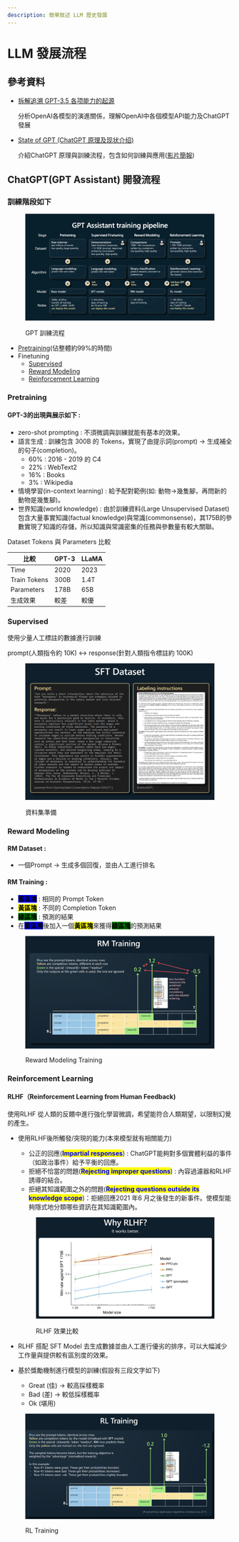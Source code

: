 ```yaml
---
description: 簡單敘述 LLM 歷史發展
---
```


# LLM 發展流程

## 參考資料

*   [拆解追溯 GPT-3.5 各项能力的起源](https://www.notion.so/GPT-3-5-360081d91ec245f29029d37b54573756?pvs=21)

    分析OpenAI各模型的演進關係，理解OpenAI中各個模型API能力及ChatGPT發展
*   [State of GPT (ChatGPT 原理及现状介绍)](https://blog.csdn.net/kebijuelun/article/details/130917362)

    介紹ChatGPT 原理與訓練流程，包含如何訓練與應用([影片簡報](https://karpathy.ai/stateofgpt.pdf))



## ChatGPT(GPT Assistant) 開發流程

### 訓練階段如下&#x20;

<figure><img src=".gitbook/assets/image (5) (1).png" alt=""><figcaption><p>GPT 訓練流程</p></figcaption></figure>

* [Pretraining](./#pretraining)(佔整體約99%的時間)
* Finetuning
  * [Supervised](./#supervised)
  * [Reward Modeling](./#reward-modeling)
  * [Reinforcement Learning](./#reinforcement-learning)

### Pretraining

#### GPT-3的出現與展示如下 :

* zero-shot prompting : 不須微調與訓練就能有基本的效果。
* 語言生成 : 訓練包含 300B 的 Tokens，實現了由提示詞(prompt) → 生成補全的句子(completion)。
  * 60% : 2016 - 2019 的 C4
  * 22% : WebText2
  * 16% : Books
  * 3% : Wikipedia
* 情境學習(in-context learning) : 給予配對範例(如: 動物→幾隻腳，再問新的動物是幾隻腳)。
* 世界知識(world knowledge) : 由於訓練資料(Large Unsupervised Dataset)包含大量事實知識(factual knowledge)與常識(commonsense)，其175B的參數實現了知識的存儲，所以知識與常識密集的任務與參數量有較大關聯。

Dataset Tokens 與 Parameters 比較

| 比較           | GPT-3 | LLaMA |
| ------------ | ----- | ----- |
| Time         | 2020  | 2023  |
| Train Tokens | 300B  | 1.4T  |
| Parameters   | 178B  | 65B   |
| 生成效果         | 較差    | 較優    |

### Supervised

使用少量人工標註的數據進行訓練

prompt(人類指令約 10K) ↔ response(針對人類指令標註約 100K)

<figure><img src=".gitbook/assets/image (1) (1) (1) (1) (1) (1).png" alt=""><figcaption><p>資料集準備</p></figcaption></figure>

### Reward Modeling

#### RM Dataset :

* 一個Prompt → 生成多個回復，並由人工進行排名

#### RM Training :

* <mark style="background-color:blue;">**藍區塊**</mark> : 相同的 Prompt Token
* <mark style="background-color:yellow;">**黃區塊**</mark> : 不同的 Completion Token
* <mark style="background-color:green;">**綠區塊**</mark> : 預測的結果
* 在<mark style="background-color:blue;">**藍區塊**</mark>後加入一個<mark style="background-color:yellow;">**黃區塊**</mark>來獲得<mark style="background-color:green;">**綠區塊**</mark>的預測結果

<figure><img src=".gitbook/assets/image (3) (1) (1) (1).png" alt=""><figcaption><p>Reward Modeling Training</p></figcaption></figure>



### Reinforcement Learning

#### RLHF（Reinforcement Learning from Human Feedback)

使用RLHF 從人類的反饋中進行強化學習微調，希望能符合人類期望，以限制幻覺的產生。

*   使用RLHF後所觸發/突現的能力(本來模型就有相關能力)

    * 公正的回應(<mark style="color:blue;">**Impartial responses**</mark>) : ChatGPT能夠對多個實體利益的事件（如政治事件）給予平衡的回應。
    * 拒絕不恰當的問題(<mark style="color:blue;">**Rejecting improper questions**</mark>) : 內容過濾器和RLHF誘導的結合。
    * 拒絕其知識範圍之外的問題(<mark style="color:blue;">**Rejecting questions outside its knowledge scope**</mark>)：拒絕回應2021 年6 月之後發生的新事件。使模型能夠隱式地分類哪些資訊在其知識範圍內。

    <figure><img src=".gitbook/assets/image (4) (1) (1) (1).png" alt=""><figcaption><p>RLHF 效果比較</p></figcaption></figure>



* RLHF 搭配 SFT Model 去生成數據並由人工進行優劣的排序，可以大幅減少工作量與提供較有區別度的效果。
* 基於獎勵機制進行模型的訓練(假設有三段文字如下)
  * Great (佳) → 較高採樣概率
  * Bad (差) → 較低採樣概率
  * Ok (堪用)

<figure><img src=".gitbook/assets/image (6) (1).png" alt=""><figcaption><p>RL Training</p></figcaption></figure>
